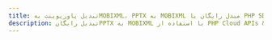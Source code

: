 ---title: تبدیل پاورپوینت بهMOBIXML، PPTX به MOBIXML مبدل رایگان یا PHP SDKdescription: تبدیل رایگانPPTX به MOBIXML با استفاده از PHP Cloud APIs & SDK. همچنین اسناد Microsoft PowerPoint را در Cloud ایجاد، ویرایش و رندر کنید.---